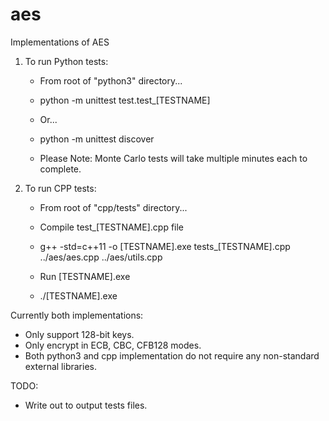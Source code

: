 # aes
Implementations of AES

1. To run Python tests:
    
    * From root of "python3" directory...

    * python -m unittest test.test_[TESTNAME]

    * Or...

    * python -m unittest discover

    * Please Note: Monte Carlo tests will take multiple minutes each to complete.

2. To run CPP tests:

    * From root of "cpp/tests" directory...

    * Compile test_[TESTNAME].cpp file

    * g++ -std=c++11 -o [TESTNAME].exe tests_[TESTNAME].cpp ../aes/aes.cpp ../aes/utils.cpp

    * Run [TESTNAME].exe

    * ./[TESTNAME].exe

Currently both implementations:

  * Only support 128-bit keys.
  * Only encrypt in ECB, CBC, CFB128 modes.
  * Both python3 and cpp implementation do not require any non-standard external libraries.

TODO:

  * Write out to output tests files.
